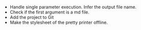 - Handle single parameter execution. Infer the output file name.
- Check if the first argument is a md file.
- Add the project to Git
- Make the stylesheet of the pretty printer offline.
